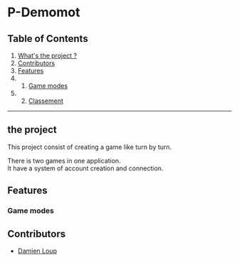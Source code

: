 # P-Demomot

## Table of Contents
1. [What's the project ?](#the-project)
2. [Contributors](#contributors)
3. [Features](#features)
4. 1. [Game modes](#game-modes)
5. 2. [Classement](#classement)

<hr>

## the project
This project consist of creating a game like turn by turn.

There is two games in one application.<br>
It have a system of account creation and connection.

## Features
### Game modes

## Contributors
- [Damien Loup](https://github.com/dam277)

